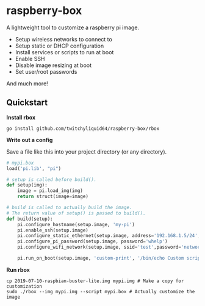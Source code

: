 # raspberry-box

A lightweight tool to customize a raspberry pi image.

 * Setup wireless networks to connect to
 * Setup static or DHCP configuration
 * Install services or scripts to run at boot
 * Enable SSH
 * Disable image resizing at boot
 * Set user/root passwords

 And much more!

 ## Quickstart

**Install rbox**

 ```shell
 go install github.com/twitchyliquid64/raspberry-box/rbox

 ```

**Write out a config**

Save a file like this into your project directory (or any directory).

```python
# mypi.box
load('pi.lib', "pi")

# setup is called before build().
def setup(img):
    image = pi.load_img(img)
    return struct(image=image)

# build is called to actually build the image.
# The return value of setup() is passed to build().
def build(setup):
    pi.configure_hostname(setup.image, 'my-pi')
    pi.enable_ssh(setup.image)
    pi.configure_static_ethernet(setup.image, address='192.168.1.5/24', router='192.168.1.1')
    pi.configure_pi_password(setup.image, password='whelp')
    pi.configure_wifi_network(setup.image, ssid='test',password='network')

    pi.run_on_boot(setup.image, 'custom-print', '/bin/echo Custom script stated yo!!!!!!!!!!!')

```

**Run rbox**

```shell
cp 2019-07-10-raspbian-buster-lite.img mypi.img # Make a copy for customization
sudo ./rbox --img mypi.img --script mypi.box # Actually customize the image
```
